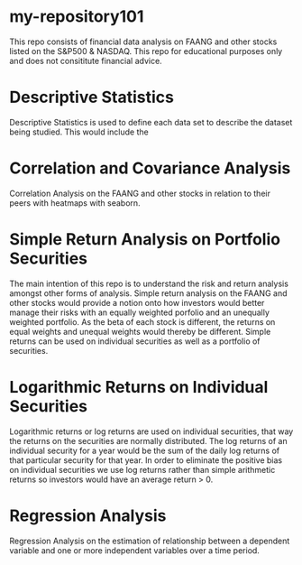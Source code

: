 # my-repository101
This repo consists of financial data analysis on FAANG and other stocks listed on the S&P500 & NASDAQ. 
This repo for educational purposes only and does not consititute financial advice. 

# Descriptive Statistics
Descriptive Statistics is used to define each data set to describe the dataset being studied. This would include the 

# Correlation and Covariance Analysis
Correlation Analysis on the FAANG and other stocks in relation to their peers with heatmaps with seaborn.

# Simple Return Analysis on Portfolio Securities  
The main intention of this repo is to understand the risk and return analysis amongst other forms of analysis.
Simple return analysis on the FAANG and other stocks would provide a notion onto how investors would better manage their risks with an equally weighted porfolio and an unequally weighted portfolio. 
As the beta of each stock is different, the returns on equal weights and unequal weights would thereby be different.
Simple returns can be used on individual securities as well as a portfolio of securities. 

# Logarithmic Returns on Individual Securities
Logarithmic returns or log returns are used on individual securities, that way the returns on the securities are normally distributed.
The log returns of an individual security for a year would be the sum of the daily log returns of that particular security for that year. 
In order to eliminate the positive bias on individual securities we use log returns rather than simple arithmetic returns so investors would have an average return > 0.

# Regression Analysis 
Regression Analysis on the estimation of relationship between a dependent variable and one or more independent variables over a time period.
